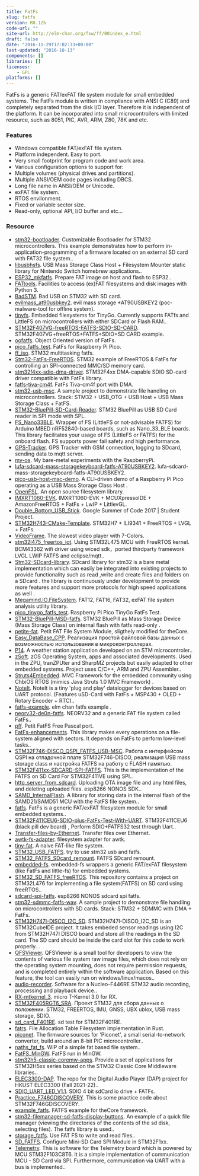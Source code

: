 ```yaml
---
title: FatFs
slug: fatfs
version: R0.12b
code-url: ""
site-url: http://elm-chan.org/fsw/ff/00index_e.html
draft: false
date: "2016-11-29T17:02:33+00:00"
last-updated: "2016-10-13"
components: []
libraries: []
licenses:
    - GPL
platforms: []
---
```

FatFs is a generic FAT/exFAT file system module for small embedded systems. The FatFs module is written in compliance with ANSI C (C89) and completely separated from the disk I/O layer. Therefore it is independent of the platform. It can be incorporated into small microcontrollers with limited resource, such as 8051, PIC, AVR, ARM, Z80, 78K and etc.

<!--more-->

### Features

- Windows compatible FAT/exFAT file system.
- Platform independent. Easy to port.
- Very small footprint for program code and work area.
- Various configuration options to support for:
- Multiple volumes (physical drives and partitions).
- Multiple ANSI/OEM code pages including DBCS.
- Long file name in ANSI/OEM or Unicode.
- exFAT file system.
- RTOS envilonment.
- Fixed or variable sector size.
- Read-only, optional API, I/O buffer and etc...

### Resource
<!--github-projects-->
- [stm32-bootloader](https://github.com/akospasztor/stm32-bootloader). Customizable Bootloader for STM32 microcontrollers. This example demonstrates how to perform in-application-programming of a firmware located on an external SD card with FAT32 file system..
- [libusbhsfs](https://github.com/DarkMatterCore/libusbhsfs). USB Mass Storage Class Host + Filesystem Mounter static library for Nintendo Switch homebrew applications..
- [ESP32_mkfatfs](https://github.com/jkearins/ESP32_mkfatfs). Prepare FAT image on host and flash to ESP32..
- [FATtools](https://github.com/maxpat78/FATtools). Facilities to access (ex)FAT filesystems and disk images with Python 3.
- [BadSTM](https://github.com/eclipse7/BadSTM). Bad USB on STM32 with SD card.
- [evilmass_at90usbkey2](https://github.com/therealdreg/evilmass_at90usbkey2). evil mass storage *AT90USBKEY2 (poc-malware-tool for offline system).
- [tinyfs](https://github.com/tinygo-org/tinyfs). Embedded filesystems for TinyGo. Currently supports FATfs and LittleFS on microcontrollers with either SDCard or Flash RAM..
- [STM32F407VG-freeRTOS-FATFS-SDIO-SD-CARD](https://github.com/avaan/STM32F407VG-freeRTOS-FATFS-SDIO-SD-CARD). STM32F407VG+freeRTOS+FATFS+SDIO+SD CARD example.
- [oofatfs](https://github.com/micropython/oofatfs). Object Oriented version of FatFs.
- [pico_fatfs_test](https://github.com/elehobica/pico_fatfs_test). FatFs for Raspberry Pi Pico.
- [ff_iso](https://github.com/nimaltd/ff_iso). STM32 multitasking fatfs.
- [Stm32-FatFs-FreeRTOS](https://github.com/Bsm-B/Stm32-FatFs-FreeRTOS). STM32 example of FreeRTOS & FatFs for controlling an SPI-connected MMC/SD memory card.
- [stm32f4xx-sdio-dma-driver](https://github.com/afinello/stm32f4xx-sdio-dma-driver). STM32F4xx DMA-capable SDIO SD-card driver compatible with FatFs library.
- [fatfs-tiva-cm4f](https://github.com/jmagnuson/fatfs-tiva-cm4f). FatFs Tiva-cm4f port with DMA.
- [stm32-usb-msc](https://github.com/shishir-dey/stm32-usb-msc). A sample project to demonstrate file handling on microcontrollers. Stack: STM32 + USB_OTG + USB Host + USB Mass Storage Class + FatFS.
- [STM32-BluePill-SD-Card-Reader](https://github.com/viteo/STM32-BluePill-SD-Card-Reader). STM32 BluePill as USB SD Card reader in SPI mode with SPL.
- [FS_Nano33BLE](https://github.com/khoih-prog/FS_Nano33BLE). Wrapper of FS (LittleFS or not-advisable FATFS) for Arduino MBED nRF52840-based boards, such as Nano_33_BLE boards. This library facilitates your usage of FS (LittleFS or FATFS) for the onboard flash. FS supports power fail safety and high performance.
- [GPS-Tracker](https://github.com/Ivanchenko59/GPS-Tracker). GPS Tracker with GSM connection, logging to SDcard, sending data to mqtt server.
- [my-os](https://github.com/majorviraj/my-os). My bare-metal experiments with the RaspberryPi.
- [lufa-sdcard-mass-storagekeyboard-fatfs-AT90USBKEY2](https://github.com/therealdreg/lufa-sdcard-mass-storagekeyboard-fatfs-AT90USBKEY2). lufa-sdcard-mass-storagekeyboard-fatfs-AT90USBKEY2.
- [pico-usb-host-msc-demo](https://github.com/rppicomidi/pico-usb-host-msc-demo). A CLI-driven demo of a Raspberry Pi Pico operating as a USB Mass Storage Class Host .
- [OpenFSL](https://github.com/kms1212/OpenFSL). An open source filesystem library.
- [IMXRT1060-EVK](https://github.com/tkashi-github/IMXRT1060-EVK). IMXRT1060-EVK + MCUXpressoIDE + AmazonFreeRTOS + FatFs + LwIP + LittlevGL.
- [Double_Bottom_USB_Stick](https://github.com/Lrakulka/Double_Bottom_USB_Stick). Google Summer of Code 2017 | Student Project.
- [STM32H743-CMake-Template](https://github.com/Mythologyli/STM32H743-CMake-Template). STM32H7 + ILI9341 + FreeRTOS + LVGL + FatFs.
- [VideoFrame](https://github.com/ts-manuel/VideoFrame). The slowest video player with 7-Colors.
- [stm32l475_freertos_iot](https://github.com/AirMaxSys/stm32l475_freertos_iot). Using STM32L475 MCU with FreeRTOS kernel. BCM43362 wifi driver using wiced sdk，ported thirdparty framework LVGL LWIP FATFS and eclipse/mqtt..
- [Stm32-SDcard-library](https://github.com/pro-codes090/Stm32-SDcard-library). SDcard library for stm32 is a bare metal implementation which can easily be integrated into existing projects to provide functionality such as read ,write and create files and folders on a SDcard . the library is continuously under development to provide more features and support more protocols  for high speed applications as well .
- [Megamind.IO.FileSystem](https://github.com/gsmrana/Megamind.IO.FileSystem). FAT12, FAT16, FAT32, exFAT file system analysis utility library.
- [pico_tinygo_fatfs_test](https://github.com/elehobica/pico_tinygo_fatfs_test). Raspberry Pi Pico TinyGo FatFs Test.
- [STM32-BluePill-MSD-fatfs](https://github.com/viteo/STM32-BluePill-MSD-fatfs). STM32 BluePill as Mass Storage Device (Mass Storage Class) on internal flash with fatfs read-only .
- [petite-fat](https://github.com/forGGe/petite-fat). Petit FAT File System Module, sligthely modified for theCore.
- [Easy_DataBase_CPP](https://github.com/SergeyLadanov/Easy_DataBase_CPP). Реализация простой файловой базы данных с возможностью использования в микроконтроллерах.
- [P14](https://github.com/PUT-PTM-2020/P14). A weather station application developed on an STM microcontroler..
- [zSoft](https://github.com/pdsmart/zSoft). zOS Operating System, apps and associated developments. Used in the ZPU, tranZPUter and SharpMZ projects but easily adapted to other embedded systems. Project uses C/C++, ARM and ZPU Assembler..
- [Struts4Embedded](https://github.com/abusous2000/Struts4Embedded). MVC Framework for the embedded community using ChbiOS RTOS (mimics Java Struts 1.0 MVC Framework) .
- [NoteIt](https://github.com/import-tiago/NoteIt). NoteIt is a tiny 'plug and play' datalogger for devices based on UART protocol. (Features uSD-Card with FatFs + MSP430 + OLED + Rotary Encoder + RTC)..
- [fatfs-example](https://github.com/gadget114514/fatfs-example). elm chan fatfs example .
- [neorv32-de0n-fatfs](https://github.com/emb4fun/neorv32-de0n-fatfs). NEORV32 and a generic FAT file system called FatFs..
- [pff](https://github.com/JulStrat/pff). Petit FatFS Free Pascal port.
- [FatFs-enhancements](https://github.com/StepUp-Solutions/FatFs-enhancements). This library makes every operations on a file-system aligned with sectors. It depends on FatFs to perform low-level tasks..
- [STM32F746-DISCO_QSPI_FATFS_USB-MSC](https://github.com/SergeyLadanov/STM32F746-DISCO_QSPI_FATFS_USB-MSC). Работа с интерфейсом QSPI на отладочной плате STM32F746-DISCO, реализация USB mass storage class и настройка FATFS на работу с FLASH памятью.
- [STM32F411xx-SDCARD-SPI-FATFS](https://github.com/devashishlahariya9/STM32F411xx-SDCARD-SPI-FATFS). This is the implementation of the FATFS on SD Card For STM32F411VE using SPI..
- [http_server_from_sdcard](https://github.com/slacky1965/http_server_from_sdcard). Uploading OTA image file and any html files, and deleting uploaded files. esp8266 NONOS SDK..
- [SAMD_InternalFlash](https://github.com/Mollayo/SAMD_InternalFlash). A library for storing data in the internal flash of the SAMD21/SAMD51 MCU with the FatFS file system..
- [fatfs](https://github.com/ms-rtos/fatfs). FatFs is a generic FAT/exFAT filesystem module for small embedded systems..
- [STM32F411CEU6-SDIO-plus-FatFs-Test-With-UART](https://github.com/taejin-seong/STM32F411CEU6-SDIO-plus-FatFs-Test-With-UART). STM32F411CEU6 (black pill dev board) , Perform SDIO+FATFS32 test through Uart..
- [Transfer-files-by-Ethernet](https://github.com/xaowang96/Transfer-files-by-Ethernet). Transfer files over Ethernet.
- [awtk-fs-adapter](https://github.com/zlgopen/awtk-fs-adapter). filesystem adapter for awtk.
- [tiny-fat](https://github.com/phanen/tiny-fat). A naive FAT-like file system.
- [STM32_USB_FATFS](https://github.com/David-Croose/STM32_USB_FATFS). try to use stm32 usb and fatfs.
- [STM32_FATFS_SDcard_remount](https://github.com/artlukm/STM32_FATFS_SDcard_remount). FATFS SDcard remount.
- [embedded-fs](https://github.com/gabrielfrasantos/embedded-fs). embedded-fs wrappers a generic FAT/exFAT filesystem (like FatFs and little-fs) for embedded systems.
- [STM32_SD_FATFS_freeRTOS](https://github.com/alireza-montazeri/STM32_SD_FATFS_freeRTOS). This repository contains a project on STM32L476 for implementing a file system(FATFS) on SD card using freeRTOS..
- [sdcard-spi-fatfs](https://github.com/slacky1965/sdcard-spi-fatfs). esp8266 NONOS sdcard spi fatfs.
- [stm32-sdmmc-fatfs-wav](https://github.com/shishir-dey/stm32-sdmmc-fatfs-wav). A sample project to demonstrate file handling on microcontrollers with SD cards. Stack: STM32 + SDMMC with DMA + FatFs.
- [STM32H747I-DISCO_I2C_SD](https://github.com/sh3r4zhassan/STM32H747I-DISCO_I2C_SD). STM32H747I-DISCO_I2C_SD is an STM32CubeIDE project. It takes embeded sensor readings using I2C from STM32H747I DISCO board and store all the readings in the SD card. The SD card should be inside the card slot for this code to work properly. .
- [QFSViewer](https://github.com/QQxiaoming/QFSViewer). QFSViewer is a small tool for developers to view the contents of various file system raw image files, which does not rely on the operating system mounting, does not require permission requests, and is completed entirely within the software application. Based on this feature, the tool can easily run on windows/linux/macos..
- [audio-recorder](https://github.com/daniel-v-e/audio-recorder). Software for a Nucleo-F446RE STM32 audio recording, processing and playback device..
- [RX-mtkernel_3](https://github.com/yuji-katori/RX-mtkernel_3). micro T-Kernel 3.0 for RX.
- [STM32F405RGT6_SRA](https://github.com/timagr615/STM32F405RGT6_SRA). Проект STM32 для сбора данных о положении. STM32, FREERTOS, IMU, GNSS, UBX ublox, USB mass storage, SDIO.
- [sd_card_F401RE](https://github.com/francovaro/sd_card_F401RE). sd test for STM32F401RE.
- [fatrs](https://github.com/phodina/fatrs). File Allocation Table Filesystem implementation in Rust.
- [piconet](https://github.com/basvkesteren/piconet). The firmware sources for 'Piconet', a small serial-to-network converter, build around an 8-bit PIC microcontroller..
- [naths_fat_fs](https://github.com/jonathan-schild/naths_fat_fs). WIP of a simple fat based file system..
- [FatFS_MinGW](https://github.com/David-Croose/FatFS_MinGW). FatFS run in MinGW.
- [stm32h5-classic-coremw-apps](https://github.com/STMicroelectronics/stm32h5-classic-coremw-apps). Provide a set of applications for STM32H5xx series based on the STM32 Classic Core Middleware libraries..
- [ELEC3300-DAP](https://github.com/StardustLID/ELEC3300-DAP). The repo for the Digital Audio Player (DAP) project for HKUST ELEC3300 (Fall 2021-22)..
- [SDIO_UART_LED_V1.1](https://github.com/maxiufeng258/SDIO_UART_LED_V1.1). SDIO 4 bit sdCard io drive + FATFs.
- [Practice_F746GDISCOVERY](https://github.com/David-Croose/Practice_F746GDISCOVERY). This is some practice code about STM32F746GDISCOVERY.
- [example_fatfs](https://github.com/theCore-embedded/example_fatfs). FATFS example for theCore framework.
- [stm32-filemanager-sd-fatfs-display-buttons](https://github.com/vadrov/stm32-filemanager-sd-fatfs-display-buttons). An example of a quick file manager (viewing the directories of the contents of the sd disk, selecting files). The fatfs library is used..
- [storage_fatfs](https://github.com/esp32f/storage_fatfs). Use FAT FS to write and read files..
- [SD_FATFS](https://github.com/Sajadahf/SD_FATFS). Configure Mini-SD Card SPI Module in STM32F1xx.
- [Telemetry](https://github.com/EcoTech-Team/Telemetry). This is software for the Telemetry board which is powered by MCU  STM32F103C8T6. It is a simple implementation of communication MCU - SD Card via SPI. Furthermore, communication via UART with a bus is implemented..